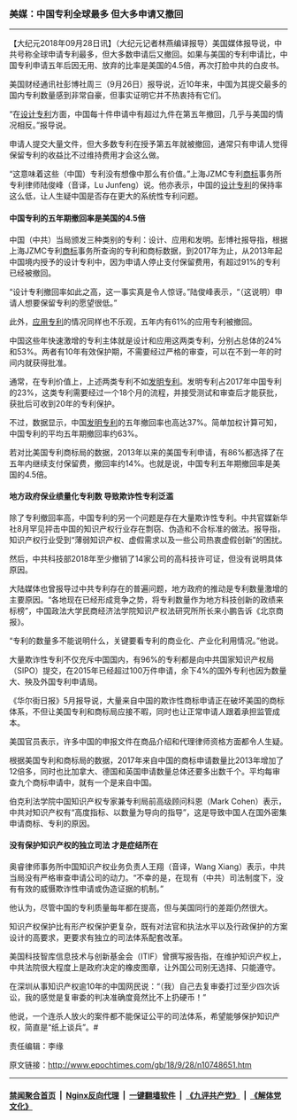 ### 美媒：中国专利全球最多 但大多申请又撤回
------------------------

<p>【大纪元2018年09月28日讯】（大纪元记者林燕编译报导）美国媒体报导说，中共号称全球申请专利最多，但大多数申请后又撤回。如果与美国的专利申请比，中国专利申请五年后因无用、放弃的比率是美国的4.5倍，再次打脸中共的白皮书。</p>
<p>美国财经通讯社彭博社周三（9月26日）报导说，近10年来，中国为其提交最多的国内专利数量感到非常自豪，但事实证明它并不热衷持有它们。</p>
<p>“在<a href="http://www.epochtimes.com/gb/tag/%E8%AE%BE%E8%AE%A1%E4%B8%93%E5%88%A9.html">设计专利</a>方面，中国每十件申请中有超过九件在第五年撤回，几乎与美国的情况相反。”报导说。</p>
<p>申请人提交大量文件，但大多数专利在授予第五年就被撤回，通常只有申请人觉得保留专利的收益比不过维持费用才会这么做。</p>
<p>“这意味着这些（中国）专利没有想像中那么有价值。”上海JZMC专利<a href="http://www.epochtimes.com/gb/tag/%E5%95%86%E6%A0%87.html">商标</a>事务所专利律师陆俊峰（音译，Lu Junfeng）说。他亦表示，中国的<a href="http://www.epochtimes.com/gb/tag/%E8%AE%BE%E8%AE%A1%E4%B8%93%E5%88%A9.html">设计专利</a>的保持率这么低，让人生疑中国是否存在更大的系统性专利问题。</p>
<h4>中国专利的五年期撤回率是美国的4.5倍</h4>
<p>中国（中共）当局颁发三种类别的专利：设计、应用和发明。彭博社报导指，根据上海JZMC专利<a href="http://www.epochtimes.com/gb/tag/%E5%95%86%E6%A0%87.html">商标</a>事务所查询的专利和商标数据，到2017年为止，从2013年起中国境内授予的设计专利中，因为申请人停止支付保留费用，有超过91%的专利已经被撤回。</p>
<p>“设计专利撤回率如此之高，这一事实真是令人惊讶。”陆俊峰表示，“（这说明）申请人想要保留专利的愿望很低。”</p>
<p>此外，<a href="http://www.epochtimes.com/gb/tag/%E5%BA%94%E7%94%A8%E4%B8%93%E5%88%A9.html">应用专利</a>的情况同样也不乐观，五年内有61%的应用专利被撤回。</p>
<p>中国这些年快速激增的专利主体就是设计和应用这两类专利，分别占总体的24%和53%。两者有10年有效保护期，不需要经过严格的审查，可以在不到一年的时间内就获得批准。</p>
<p>通常，在专利价值上，上述两类专利不如<a href="http://www.epochtimes.com/gb/tag/%E5%8F%91%E6%98%8E%E4%B8%93%E5%88%A9.html">发明专利</a>。发明专利占2017年中国专利的23%，这类专利需要经过一个18个月的流程，并接受测试和审查后才能获批，获批后可收到20年的专利保护。</p>
<p>不过，数据显示，中国<a href="http://www.epochtimes.com/gb/tag/%E5%8F%91%E6%98%8E%E4%B8%93%E5%88%A9.html">发明专利</a>的五年撤回率也高达37%。简单加权计算可知，中国专利的平均五年期撤回率约63%。</p>
<p>若对比美国专利商标局的数据，2013年以来的美国专利申请，有86%都选择了在五年内继续支付保留费，撤回率约14%。也就是说，中国专利五年期撤回率是美国的4.5倍。</p>
<h4>地方政府保业绩量化专利数 导致欺诈性专利泛滥</h4>
<p>除了专利撤回率高，中国专利的另一个问题是存在大量欺诈性专利。中共官媒新华社8月罕见抨击中国的知识产权行业存在剽窃、伪造和不合标准的做法。报导指，知识产权行业受到“薄弱知识产权、虚假需求以及一些公司热衷虚假创新”的困扰。</p>
<p>然后，中共科技部2018年至少撤销了14家公司的高科技许可证，但没有说明具体原因。</p>
<p>大陆媒体也曾报导过中共专利存在的普遍问题，地方政府的推动是专利数量激增的主要原因。“各地现在已经形成竞争之势，将专利数量作为地方科技创新的政绩来标榜”，中国政法大学民商经济法学院知识产权法研究所所长来小鹏告诉《北京商报》。</p>
<p>“专利的数量多不能说明什么，关键要看专利的商业化、产业化利用情况。”他说。</p>
<p>大量欺诈性专利不仅充斥中国国内，有96%的专利都是向中共国家知识产权局（SIPO）提交，在2015年已经超过100万件申请，余下4%的国外专利也因为数量大、殃及外国专利申请局。</p>
<p>《华尔街日报》5月报导说，大量来自中国的欺诈性商标申请正在破坏美国的商标体系，不但让美国专利和商标局应接不暇，同时也让正常申请人跟着承担监管成本。</p>
<p>美国官员表示，许多中国的申报文件在商品介绍和代理律师资格方面都令人生疑。</p>
<p>根据美国专利和商标局的数据，2017年来自中国的商标申请数量比2013年增加了12倍多，同时也比加拿大、德国和英国申请数量总体还要多出数千个。平均每审查九个商标申请中，就有一个是来自中国。</p>
<p>伯克利法学院中国知识产权专家兼专利局前高级顾问科恩（Mark Cohen）表示，中共对知识产权有“高度指标、以数量为导向的指导”，这是导致中国人在国外密集申请商标、专利的原因。</p>
<h4>没有保护知识产权的独立司法 才是症结所在</h4>
<p>奥睿律师事务所中国知识产权业务负责人王翔（音译，Wang Xiang）表示，中共当局没有严格审查申请公司的动力。“不幸的是，在现有（中共）司法制度下，没有有效的威慑欺诈性申请或伪造证据的机制。”</p>
<p>他认为，尽管中国的专利质量每年都在提高，但与美国同行的差距仍然很大。</p>
<p>知识产权保护比有形产权保护更复杂，既有对法官和执法水平以及行政保护的方案设计的高要求，更要求有独立的司法体系配套改革。</p>
<p>美国科技智库信息技术与创新基金会（ITIF）曾撰写报告指，在维护知识产权上，中共法院很大程度上是政府决定的橡皮图章，让外国公司别无选择、只能遵守。</p>
<p>在深圳从事知识产权逾10年的中国网民说：“（我）自己去复审委打过至少四次诉讼，我的感觉是复审委的判决准确度竟然比不上扔硬币！”</p>
<p>他说，一个连杀人放火的案件都不能保证公平的司法体系，希望能够保护知识产权，简直是“纸上谈兵”。#</p>
<p>责任编辑：李缘</p>

原文链接：http://www.epochtimes.com/gb/18/9/28/n10748651.htm


------------------------
#### [禁闻聚合首页](https://github.com/gfw-breaker/banned-news/blob/master/README.md) &nbsp;|&nbsp; [Nginx反向代理](https://github.com/gfw-breaker/open-proxy/blob/master/README.md) &nbsp;|&nbsp; [一键翻墙软件](https://github.com/gfw-breaker/nogfw/blob/master/README.md) &nbsp;|&nbsp; [《九评共产党》](https://github.com/gfw-breaker/9ping.md/blob/master/README.md#九评之一评共产党是什么) &nbsp;|&nbsp; [《解体党文化》](https://github.com/gfw-breaker/jtdwh.md/blob/master/README.md#绪论)